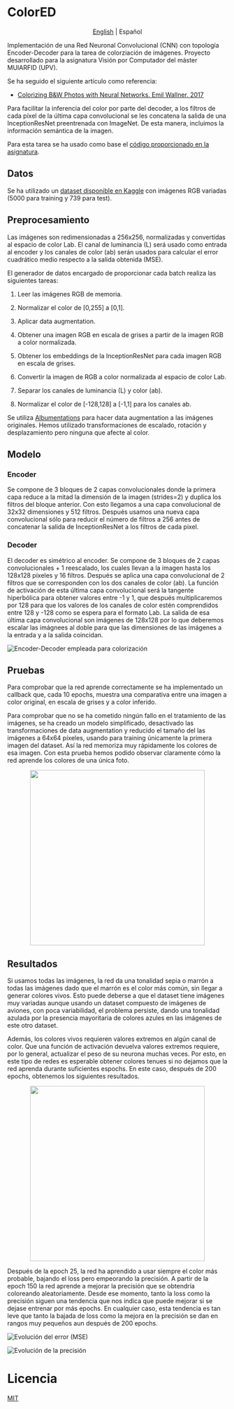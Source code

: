 # ColorED

<p align="center">
  <a href="README.md">English</a> |
  <span>Español</span>
</p>

Implementación de una Red Neuronal Convolucional (CNN) con topología Encoder-Decoder para la tarea de colorziación de imágenes. Proyecto desarrollado para la asignatura Visión por Computador del máster MUIARFID (UPV).

Se ha seguido el siguiente artículo como referencia:

-  [Colorizing B&W Photos with Neural Networks. Emil Wallner. 2017](https://blog.floydhub.com/colorizing-b-w-photos-with-neural-networks/)

Para facilitar la inferencia del color por parte del decoder, a los filtros de cada píxel de la última capa convolucional se les concatena la salida de una InceptionResNet preentrenada con ImageNet. De esta manera, incluimos la información semántica de la imagen.

Para esta tarea se ha usado como base el [código proporcionado en la asignatura]((https://github.com/RParedesPalacios/ComputerVisionLab/blob/master/src/colorization.py)).

## Datos

Se ha utilizado un [dataset disponible en Kaggle](https://www.kaggle.com/datasets/aayush9753/image-colorization-dataset) con imágenes RGB variadas (5000 para training y 739 para test).

## Preprocesamiento

Las imágenes son redimensionadas a 256x256, normalizadas y convertidas al espacio de color Lab. El canal de luminancia (L) será usado como entrada al encoder y los canales de color (ab) serán usados para calcular el error cuadrático medio respecto a la salida obtenida (MSE).

El generador de datos encargado de proporcionar cada batch realiza las siguientes tareas:

1.  Leer las imágenes RGB de memoria.

2.  Normalizar el color de \[0,255\] a \[0,1\].

3.  Aplicar data augmentation.

4.  Obtener una imagen RGB en escala de grises a partir de la imagen RGB a color normalizada.

5.  Obtener los embeddings de la InceptionResNet para cada imagen RGB en escala de grises.

6.  Convertir la imagen de RGB a color normalizada al espacio de color Lab.

7.  Separar los canales de luminancia (L) y color (ab).

8.  Normalizar el color de \[-128,128\] a \[-1,1\] para los canales ab.

Se utiliza [Albumentations](https://github.com/albumentations-team/albumentations) para hacer data augmentation a las imágenes originales. Hemos utilizado transformaciones de escalado, rotación y desplazamiento pero ninguna que afecte al color.

## Modelo

### Encoder

Se compone de 3 bloques de 2 capas convolucionales donde la primera capa reduce a la mitad la dimensión de la imagen (strides=2) y duplica los filtros del bloque anterior. Con esto llegamos a una capa convolucional de 32x32 dimensiones y 512 filtros. Después usamos una nueva capa convolucional sólo para reducir el número de filtros a 256 antes de concatenar la salida de InceptionResNet a los filtros de cada pixel.

### Decoder

El decoder es simétrico al encoder. Se compone de 3 bloques de 2 capas convolucionales + 1 reescalado, los cuales llevan a la imagen hasta los 128x128 píxeles y 16 filtros. Después se aplica una capa convolucional de 2 filtros que se corresponden con los dos canales de color (ab). La función de activación de esta última capa convolucional será la tangente hiperbólica para obtener valores entre -1 y 1, que después multiplicaremos por 128 para que los valores de los canales de color estén comprendidos entre 128 y -128 como se espera para el formato Lab. La salida de esa última capa convolucional son imágenes de 128x128 por lo que deberemos escalar las imágnees al doble para que las dimensiones de las imágenes a la entrada y a la salida coincidan.

![Encoder-Decoder empleada para colorización](imgs/model.png)

## Pruebas

Para comprobar que la red aprende correctamente se ha implementado un callback que, cada 10 epochs, muestra una comparativa entre una imagen a color original, en escala de grises y a color inferido.

Para comprobar que no se ha cometido ningún fallo en el tratamiento de las imágenes, se ha creado un modelo simplificado, desactivado las transformaciones de data augmentation y reducido el tamaño del las imágenes a 64x64 píxeles, usando para training únicamente la primera imagen del dataset. Así la red memoriza muy rápidamente los colores de esa imagen. Con esta prueba hemos podido observar claramente cómo la red aprende los colores de una única foto.

<p align="center">
<img src="imgs/mem.png" width="400" />
</p>

## Resultados

Si usamos todas las imágenes, la red da una tonalidad sepia o marrón a todas las imágenes dado que el marrón es el color más común, sin llegar a generar colores vivos. Esto puede deberse a que el dataset tiene imágenes muy variadas aunque usando un dataset compuesto de imágenes de aviones, con poca variabilidad, el problema persiste, dando una tonalidad azulada por la presencia mayoritaria de colores azules en las imágenes de este otro dataset.

Además, los colores vivos requieren valores extremos en algún canal de color. Que una función de activación devuelva valores extremos requiere, por lo general, actualizar el peso de su neurona muchas veces. Por esto, en este tipo de redes es esperable obtener colores tenues si no dejamos que la red aprenda durante suficientes espochs. En este caso, después de 200 epochs, obtenemos los siguientes resultados.

<p align="center">
<img src="imgs/saturation2.drawio.png" width="400" />
</p>

Después de la epoch 25, la red ha aprendido a usar siempre el color más probable, bajando el loss pero empeorando la precisión. A partir de la epoch 150 la red aprende a mejorar la precisión que se obtendría coloreando aleatoriamente. Desde ese momento, tanto la loss como la precisión siguen una tendencia que nos indica que puede mejorar si se dejase entrenar por más epochs. En cualquier caso, esta tendencia es tan leve que tanto la bajada de loss como la mejora en la precisión se dan en rangos muy pequeños aun después de 200 epochs.

![Evolución del error (MSE)](imgs/loss.png)

![Evolución de la precisión](imgs/acc.png)

# Licencia

[MIT](LICENSE)
